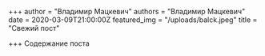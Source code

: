 +++
author = "Владимир Мацкевич"
authors = "Владимир Мацкевич"
date = 2020-03-09T21:00:00Z
featured_img = "/uploads/balck.jpeg"
title = "Свежий пост"

+++
Содержание поста